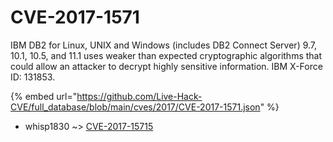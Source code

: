 # CVE-2017-1571

IBM DB2 for Linux, UNIX and Windows (includes DB2 Connect Server) 9.7, 10.1, 10.5, and 11.1 uses weaker than expected cryptographic algorithms that could allow an attacker to decrypt highly sensitive information. IBM X-Force ID: 131853.

{% embed url="https://github.com/Live-Hack-CVE/full_database/blob/main/cves/2017/CVE-2017-1571.json" %}


* whisp1830 ~> [CVE-2017-15715](https://www.alice-snow.ru/2017/database/cve-2017-1571/cve-2017-15715-whisp1830)